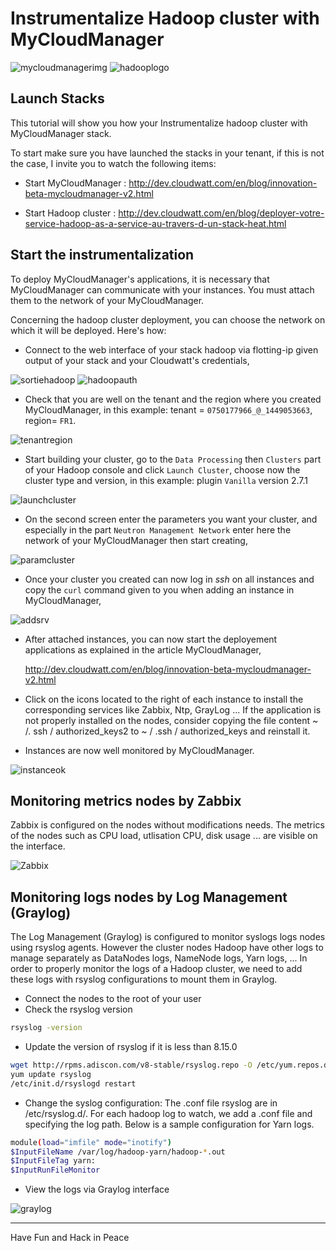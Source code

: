 # Instrumentalize Hadoop cluster with MyCloudManager

![mycloudmanagerimg](img/mycloudmanager.png) ![hadooplogo](img/hadoop-logo.png)

## Launch Stacks

This tutorial will show you how your Instrumentalize hadoop cluster with MyCloudManager stack.

To start make sure you have launched the stacks in your tenant, if this is not the case, I invite you to watch the following items:

* Start MyCloudManager : http://dev.cloudwatt.com/en/blog/innovation-beta-mycloudmanager-v2.html

* Start Hadoop cluster : http://dev.cloudwatt.com/en/blog/deployer-votre-service-hadoop-as-a-service-au-travers-d-un-stack-heat.html

## Start the instrumentalization

To deploy MyCloudManager's applications, it is necessary that MyCloudManager can communicate with your instances. You must attach them to the network of your MyCloudManager.

Concerning the hadoop cluster deployment, you can choose the network on which it will be deployed. Here's how:

* Connect to the web interface of your stack hadoop via flotting-ip given output of your stack and your Cloudwatt's credentials,

![sortiehadoop](img/Sortiestackhadoop.png)
![hadoopauth](img/hadoopauth.png)

* Check that you are well on the tenant and the region where you created MyCloudManager, in this example: tenant = `0750177966_@_1449053663`, region= `FR1`.

![tenantregion](img/tenantregion.png)

* Start building your cluster, go to the `Data Processing` then `Clusters` part of your Hadoop console and click `Launch Cluster`, choose now the cluster type and version, in this example: plugin `Vanilla` version 2.7.1

![launchcluster](img/launchcluster.png)

* On the second screen enter the parameters you want your cluster, and especially in the part `Neutron Management Network` enter here the network of your MyCloudManager then start creating,

![paramcluster](img/paramscluster.png)

* Once your cluster you created can now log in *ssh* on all instances and copy the `curl` command given to you when adding an instance in MyCloudManager,

![addsrv](img/addsrv.png)

* After attached instances, you can now start the deployement applications as explained in the article MyCloudManager,

  http://dev.cloudwatt.com/en/blog/innovation-beta-mycloudmanager-v2.html

* Click on the icons located to the right of each instance to install the corresponding services like Zabbix, Ntp, GrayLog ... If the application is not properly installed on the nodes, consider copying the file content ~ /. ssh / authorized_keys2 to ~ / .ssh / authorized_keys and reinstall it.

* Instances are now well monitored by MyCloudManager.

![instanceok](img/instanceok.png)

## Monitoring metrics nodes by Zabbix

Zabbix is configured on the nodes without modifications needs. The metrics of the nodes such as CPU load, utlisation CPU, disk usage ... are visible on the interface.

![Zabbix](img/Zabbix.png)

## Monitoring logs nodes by Log Management (Graylog)

The Log Management (Graylog) is configured to monitor syslogs logs nodes using rsyslog agents. However the cluster nodes Hadoop have other logs to manage separately as DataNodes logs, NameNode logs, Yarn logs, ... In order to properly monitor the logs of a Hadoop cluster, we need to add these logs with rsyslog configurations to mount them in Graylog.

* Connect the nodes to the root of your user
* Check the rsyslog version

~~~bash
rsyslog -version
~~~

* Update the version of rsyslog if it is less than 8.15.0

~~~bash
wget http://rpms.adiscon.com/v8-stable/rsyslog.repo -O /etc/yum.repos.d/rsyslog.repo
yum update rsyslog
/etc/init.d/rsyslogd restart
~~~

* Change the syslog configuration: The .conf file rsyslog are in /etc/rsyslog.d/. For each hadoop log to watch, we add a .conf file and specifying the log path. Below is a sample configuration for Yarn logs.

~~~bash
module(load="imfile" mode="inotify")
$InputFileName /var/log/hadoop-yarn/hadoop-*.out
$InputFileTag yarn:
$InputRunFileMonitor
~~~

* View the logs via Graylog interface

![graylog](img/Graylog.png)

---
Have Fun and Hack in Peace
